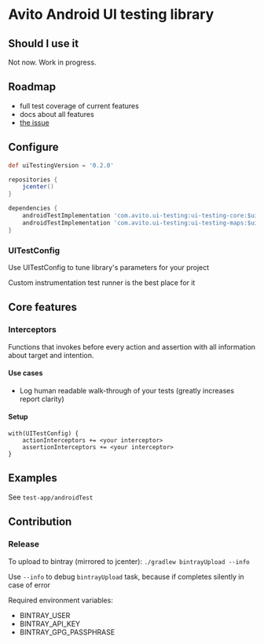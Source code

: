 # Avito Android UI testing library

## Should I use it

Not now. Work in progress.

## Roadmap

- full test coverage of current features
- docs about all features
- [the issue](https://github.com/avito-tech/android-ui-testing/issues/11)

## Configure

```groovy
def uiTestingVersion = '0.2.0'

repositories {
    jcenter()
}

dependencies {
    androidTestImplementation 'com.avito.ui-testing:ui-testing-core:$uiTestingVersion'
    androidTestImplementation 'com.avito.ui-testing:ui-testing-maps:$uiTestingVersion'
}
```

### UITestConfig

Use UITestConfig to tune library's parameters for your project

Custom instrumentation test runner is the best place for it

## Core features

### Interceptors

Functions that invokes before every action and assertion with all information about target and intention.

#### Use cases

 - Log human readable walk-through of your tests (greatly increases report clarity)
 
#### Setup 

```
with(UITestConfig) {
    actionInterceptors += <your interceptor>
    assertionInterceptors += <your interceptor>
}
```

## Examples

See `test-app/androidTest`

## Contribution

### Release

To upload to bintray (mirrored to jcenter): `./gradlew bintrayUpload --info`

Use `--info` to debug `bintrayUpload` task, because if completes silently in case of error

Required environment variables:

 - BINTRAY_USER
 - BINTRAY_API_KEY
 - BINTRAY_GPG_PASSPHRASE